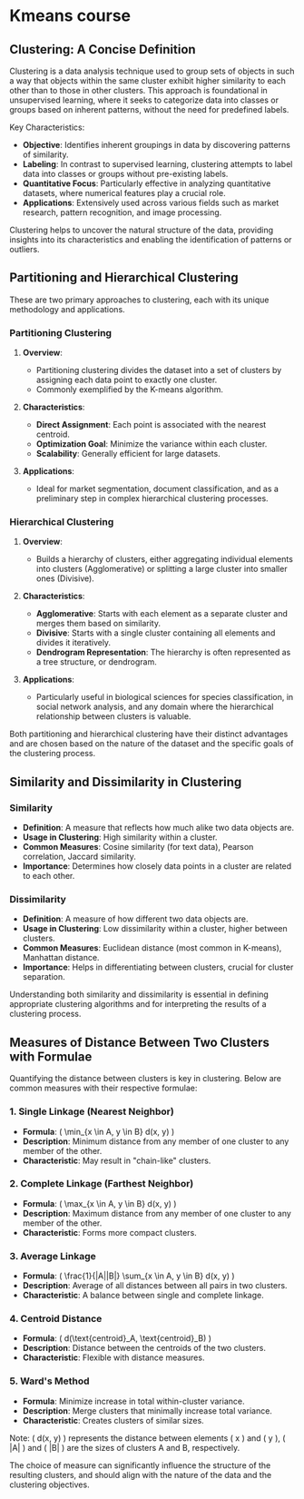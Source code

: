 # Kmeans course
## Clustering: A Concise Definition

Clustering is a data analysis technique used to group sets of objects in such a way that objects within the same cluster exhibit 
higher similarity to each other than to those in other clusters. This approach is foundational in unsupervised learning, where it
seeks to categorize data into classes or groups based on inherent patterns, without the need for predefined labels. 

Key Characteristics:
- **Objective**: Identifies inherent groupings in data by discovering patterns of similarity.
- **Labeling**: In contrast to supervised learning, clustering attempts to label data into classes or groups without pre-existing labels.
- **Quantitative Focus**: Particularly effective in analyzing quantitative datasets, where numerical features play a crucial role.
- **Applications**: Extensively used across various fields such as market research, pattern recognition, and image processing.

Clustering helps to uncover the natural structure of the data, providing insights into its characteristics and enabling the identification of patterns or outliers.


## Partitioning and Hierarchical Clustering

These are two primary approaches to clustering, each with its unique methodology and applications.

### Partitioning Clustering

1. **Overview**: 
   - Partitioning clustering divides the dataset into a set of clusters by assigning each data point to exactly one cluster.
   - Commonly exemplified by the K-means algorithm.

2. **Characteristics**: 
   - **Direct Assignment**: Each point is associated with the nearest centroid.
   - **Optimization Goal**: Minimize the variance within each cluster.
   - **Scalability**: Generally efficient for large datasets.

3. **Applications**: 
   - Ideal for market segmentation, document classification, and as a preliminary step in complex hierarchical clustering processes.

### Hierarchical Clustering

1. **Overview**: 
   - Builds a hierarchy of clusters, either aggregating individual elements into clusters (Agglomerative) or splitting a large cluster into smaller ones (Divisive).

2. **Characteristics**: 
   - **Agglomerative**: Starts with each element as a separate cluster and merges them based on similarity.
   - **Divisive**: Starts with a single cluster containing all elements and divides it iteratively.
   - **Dendrogram Representation**: The hierarchy is often represented as a tree structure, or dendrogram.

3. **Applications**: 
   - Particularly useful in biological sciences for species classification, in social network analysis, and any domain where the hierarchical relationship between clusters is valuable.

Both partitioning and hierarchical clustering have their distinct advantages and are chosen based on the nature of the dataset and the specific goals of the clustering process.

## Similarity and Dissimilarity in Clustering

### Similarity
- **Definition**: A measure that reflects how much alike two data objects are.
- **Usage in Clustering**: High similarity within a cluster.
- **Common Measures**: Cosine similarity (for text data), Pearson correlation, Jaccard similarity.
- **Importance**: Determines how closely data points in a cluster are related to each other.

### Dissimilarity
- **Definition**: A measure of how different two data objects are.
- **Usage in Clustering**: Low dissimilarity within a cluster, higher between clusters.
- **Common Measures**: Euclidean distance (most common in K-means), Manhattan distance.
- **Importance**: Helps in differentiating between clusters, crucial for cluster separation.

Understanding both similarity and dissimilarity is essential in defining appropriate clustering algorithms and for interpreting the results of a clustering process.
## Measures of Distance Between Two Clusters with Formulae

Quantifying the distance between clusters is key in clustering. Below are common measures with their respective formulae:

### 1. Single Linkage (Nearest Neighbor)
- **Formula**: \( \min_{x \in A, y \in B} d(x, y) \)
- **Description**: Minimum distance from any member of one cluster to any member of the other.
- **Characteristic**: May result in "chain-like" clusters.

### 2. Complete Linkage (Farthest Neighbor)
- **Formula**: \( \max_{x \in A, y \in B} d(x, y) \)
- **Description**: Maximum distance from any member of one cluster to any member of the other.
- **Characteristic**: Forms more compact clusters.

### 3. Average Linkage
- **Formula**: \( \frac{1}{|A||B|} \sum_{x \in A, y \in B} d(x, y) \)
- **Description**: Average of all distances between all pairs in two clusters.
- **Characteristic**: A balance between single and complete linkage.

### 4. Centroid Distance
- **Formula**: \( d(\text{centroid}_A, \text{centroid}_B) \)
- **Description**: Distance between the centroids of the two clusters.
- **Characteristic**: Flexible with distance measures.

### 5. Ward's Method
- **Formula**: Minimize increase in total within-cluster variance.
- **Description**: Merge clusters that minimally increase total variance.
- **Characteristic**: Creates clusters of similar sizes.

Note: \( d(x, y) \) represents the distance between elements \( x \) and \( y \), \( |A| \) and \( |B| \) are the sizes of clusters A and B, respectively.

The choice of measure can significantly influence the structure of the resulting clusters, and should align with the nature of the data and the clustering objectives.

